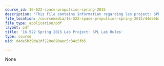 ```yaml
---
course_id: 16-522-space-propulsion-spring-2015
description: 'This file contains information regarding lab project: SPL lab rules.'
file_location: /coursemedia/16-522-space-propulsion-spring-2015/d4de5b39da2df220e898aec5c34c5fb5_MIT16_522S15_LabRules.pdf
file_type: application/pdf
layout: pdf
title: '16.522 Spring 2015 Lab Project: SPL Lab Rules'
type: course
uid: d4de5b39da2df220e898aec5c34c5fb5

---
```

None